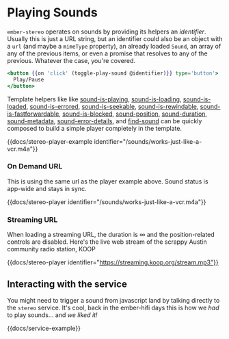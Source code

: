# Playing Sounds

`ember-stereo` operates on sounds by providing its helpers an <em>identifier</em>. Usually this is just a URL string, but an identifier could also be an object with a `url` (and maybe a `mimeType` property), an already loaded `Sound`, an array of any of the previous items, or even a promise that resolves to any of the previous. Whatever the case, you're covered.

```hbs
<button {{on 'click' (toggle-play-sound @identifier)}} type='button'>
  Play/Pause
</button>
```

Template helpers like like [sound-is-playing](/docs/api/helpers/sound-is-playing), [sound-is-loading](/docs/api/helpers/sound-is-loading), [sound-is-loaded](/docs/api/helpers/sound-is-loaded), [sound-is-errored](/docs/api/helpers/sound-is-errored), [sound-is-seekable](/docs/api/helpers/sound-is-seekable), [sound-is-rewindable](/docs/api/helpers/sound-is-rewindable), [sound-is-fastforwardable](/docs/api/helpers/sound-is-fastforwardable), [sound-is-blocked](/docs/api/helpers/sound-is-blocked), [sound-position](/docs/api/helpers/sound-position), [sound-duration](/docs/api/helpers/sound-duration), [sound-metadata](/docs/api/helpers/sound-metadata), [sound-error-details](/docs/api/helpers/sound-error-details), and [find-sound](/docs/api/helpers/find-sound) can be quickly composed to build a simple player completely in the template.

{{docs/stereo-player-example identifier="/sounds/works-just-like-a-vcr.m4a"}}

### On Demand URL

This is using the same url as the player example above. Sound status is app-wide and stays in sync.

{{docs/stereo-player identifier="/sounds/works-just-like-a-vcr.m4a"}}

### Streaming URL

When loading a streaming URL, the duration is ∞ and the position-related controls are disabled. Here's the live web stream of the scrappy Austin community radio station, KOOP

{{docs/stereo-player identifier="https://streaming.koop.org/stream.mp3"}}

## Interacting with the service

You might need to trigger a sound from javascript land by talking directly to the `stereo` service. It's cool, back in the ember-hifi days this is how we _had_ to play sounds… and _we liked it!_

{{docs/service-example}}
